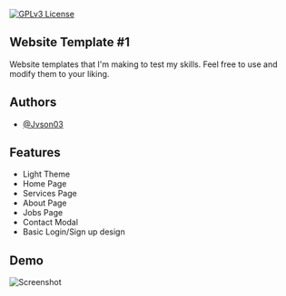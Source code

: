 [![GPLv3 License](https://img.shields.io/badge/License-GPL%20v3-yellow.svg)](https://opensource.org/licenses/)


## Website Template #1

Website templates that I'm making to test my skills. Feel free to use and modify them to your liking.


## Authors

- [@Jvson03](https://www.github.com/jvson03)


## Features

- Light Theme
- Home Page
- Services Page
- About Page
- Jobs Page
- Contact Modal
- Basic Login/Sign up design


## Demo

![Screenshot](https://media.discordapp.net/attachments/927856084625010718/956498683644489808/unknown.png?width=788&height=492)
